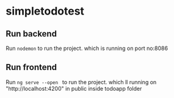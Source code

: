 # simpletodotest

## Run backend 

Run `nodemon` to run the project. which is running on port no:8086

## Run frontend 

Run `ng serve --open ` to run the project. which ll running on "http://localhost:4200" in public inside todoapp folder
